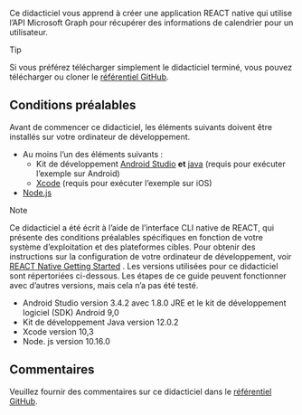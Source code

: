 <!-- markdownlint-disable MD002 MD041 -->

Ce didacticiel vous apprend à créer une application REACT native qui utilise l’API Microsoft Graph pour récupérer des informations de calendrier pour un utilisateur.

> [!TIP]
> Si vous préférez télécharger simplement le didacticiel terminé, vous pouvez télécharger ou cloner le [référentiel GitHub](https://github.com/microsoftgraph/msgraph-training-react-native).

## <a name="prerequisites"></a>Conditions préalables

Avant de commencer ce didacticiel, les éléments suivants doivent être installés sur votre ordinateur de développement.

- Au moins l’un des éléments suivants :
  - Kit de développement [Android Studio](https://developer.android.com/studio/) **et** [java](https://jdk.java.net) (requis pour exécuter l’exemple sur Android)
  - [Xcode](https://developer.apple.com/xcode/) (requis pour exécuter l’exemple sur iOS)
- [Node.js](https://nodejs.org)

> [!NOTE]
> Ce didacticiel a été écrit à l’aide de l’interface CLI native de REACT, qui présente des conditions préalables spécifiques en fonction de votre système d’exploitation et des plateformes cibles. Pour obtenir des instructions sur la configuration de votre ordinateur de développement, voir [REACT Native Getting Started](https://facebook.github.io/react-native/docs/getting-started) . Les versions utilisées pour ce didacticiel sont répertoriées ci-dessous. Les étapes de ce guide peuvent fonctionner avec d’autres versions, mais cela n’a pas été testé.
>
> - Android Studio version 3.4.2 avec 1.8.0 JRE et le kit de développement logiciel (SDK) Android 9,0
> - Kit de développement Java version 12.0.2
> - Xcode version 10,3
> - Node. js version 10.16.0

## <a name="feedback"></a>Commentaires

Veuillez fournir des commentaires sur ce didacticiel dans le [référentiel GitHub](https://github.com/microsoftgraph/msgraph-training-react-native).
